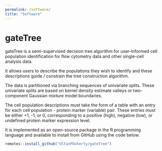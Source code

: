 ```yaml
---
permalink: /software/
title: "Software"
---
```


# gateTree

gateTree is a semi-supervised decision tree algorithm for user-informed cell population identification for flow cytometry data and other single-cell analysis data.

It allows users to describe the populations they wish to identify and these descriptions guide / constrain the tree construction algorithm.

The data is partitioned via branching sequences of univariate splits. These univariate splits are based on kernel density estimate valleys or two-component Gaussian mixture model boundaries.

The cell population descriptions must take the form of a table with an entry for each cell population - protein marker (variable) pair. These entries must be either +1, -1, or 0, corresponding to a positive (high), negative (low), or undefined protein marker expression level.

It is implemented as an open-source package in the R programming language and available to install from GitHub using the code below.

```r
remotes::install_github("UltanPDoherty/gateTree")
```
